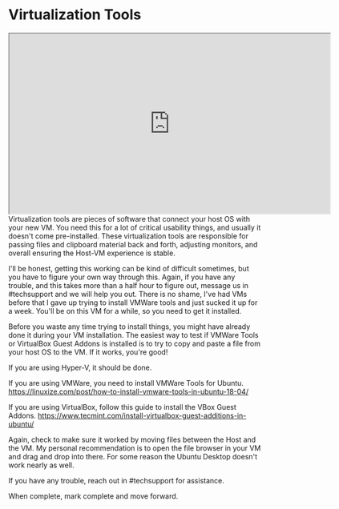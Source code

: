 # Virtualization Tools

<iframe allowfullscreen height="360" src="https://www.youtube.com/embed/ziLexImGDQw?wmode=opaque" width="640"></iframe>Virtualization
tools are pieces of software that connect your host OS with your new VM.
You need this for a lot of critical usability things, and usually it
doesn't come pre-installed. These virtualization tools are responsible
for passing files and clipboard material back and forth, adjusting
monitors, and overall ensuring the Host-VM experience is stable.

I'll be honest, getting this working can be kind of difficult sometimes,
but you have to figure your own way through this. Again, if you have any
trouble, and this takes more than a half hour to figure out, message us
in \#techsupport and we will help you out. There is no shame, I've had
VMs before that I gave up trying to install VMWare tools and just sucked
it up for a week. You'll be on this VM for a while, so you need to get
it installed.

Before you waste any time trying to install things, you might have
already done it during your VM installation. The easiest way to test if
VMWare Tools or VirtualBox Guest Addons is installed is to try to copy
and paste a file from your host OS to the VM. If it works, you're good!

If you are using Hyper-V, it should be done.

If you are using VMWare, you need to install VMWare Tools for Ubuntu. <a
href="https://linuxize.com/post/how-to-install-vmware-tools-in-ubuntu-18-04/"
rel="noopener"
target="_blank">https://linuxize.com/post/how-to-install-vmware-tools-in-ubuntu-18-04/</a>

If you are using VirtualBox, follow this guide to install the VBox Guest
Addons. <a
href="https://www.tecmint.com/install-virtualbox-guest-additions-in-ubuntu/"
rel="noopener"
target="_blank">https://www.tecmint.com/install-virtualbox-guest-additions-in-ubuntu/</a>

Again, check to make sure it worked by moving files between the Host and
the VM. My personal recommendation is to open the file browser in your
VM and drag and drop into there. For some reason the Ubuntu Desktop
doesn't work nearly as well.

If you have any trouble, reach out in \#techsupport for assistance.

When complete, mark complete and move forward. 
